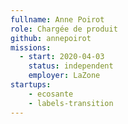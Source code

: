 ```yaml
---
fullname: Anne Poirot
role: Chargée de produit
github: annepoirot
missions:
  - start: 2020-04-03
    status: independent
    employer: LaZone
startups:
    - ecosante
    - labels-transition
---
```

